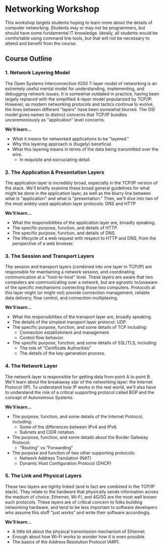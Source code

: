 # Networking Workshop

This workshop targets students hoping to learn more about the details of computer networking. Students may or may not be programmers, but should have some fundamental IT knowledge. Ideally, all students would be comfortable using command line tools, but that will not be necessary to attend and benefit from the course.

## Course Outline

### 1. Network Layering Model

The Open Systems Interconnection (OSI) 7-layer model of networking is an extremely useful mental model for understanding, implementing, and debugging network issues. It is somewhat outdated in practice, having been largely replaced with the simplified 4-layer model popularized by TCP/IP. However, as modern networking protocols and tactics continue to evolve, the lines between different "layers" have been somewhat blurred. The OSI model gives names to distinct concerns that TCP/IP bundles unceremoniously as "application" level concerns.

**We'll learn...**

* What it means for networked applications to be "layered."
* Why this layering approach is (hugely) beneficial.
* What this layering means in terms of the data being transmitted over the wire.
    * In exquisite and excruciating detail.

### 2. The Application & Presentation Layers

The application layer is incredibly broad, especially in the TCP/IP version of the stack. We'll briefly examine these broad general guidelines for what might be done in the application layer, as well as the blurry line between what is "application" and what is "presentation." Then, we'll dive into two of the most widely used application layer protocols: DNS and HTTP

**We'll learn...**

* What the responsibilities of the application layer are, broadly speaking.
* The specific purpose, function, and details of HTTP.
* The specific purpose, function, and details of DNS.
* The lifecycle of a web request with respect to HTTP and DNS, from the perspective of a web browser.

### 3. The Session and Transport Layers

The session and transport layers (combined into one layer in TCP/IP) are responsible for maintaining a network session, and coordinating communication at a "host-to-host" level. These layers are aware that two computers are communicating over a network, but are agnostic to/unaware of the specific mechanisms connecting those two computers. Protocols at this layer might (or might not) provide connection management, reliable data delivery, flow control, and connection multiplexing.

**We'll learn...**

* What the responsibilities of the transport layer are, broadly speaking.
* The details of the simplest transport layer protocol: UDP.
* The specific purpose, function, and some details of TCP including:
    * Connection establishment and management.
    * Control flow behavior.
* The specific purpose, function, and some details of SSL/TLS, including:
    * The role of "Certificate Authorities"
    * The details of the key-generation process.

### 4. The Network Layer

The network layer is responsible for getting data from point A to point B. We'll learn about the breakaway star of the networking layer: the Internet Protocol (IP). To understand how IP works in the real world, we'll also have to understand the role of a critical supporting protocol called BGP and the concept of Autonomous Systems.

**We'll learn...**

* The purpose, function, and some details of the Internet Protocol, including:
    * Some of the differences between IPv4 and IPv6.
    * Subnets and CIDR notation.
* The purpose, function, and some details about the Border Gateway Protocol.
    * "Routing" vs "Forwarding"
* The purpose and function of two other supporting protocols:
    * Network Address Translation (NAT)
    * Dynamic Host Configuration Protocol (DHCP)

### 5. The Link and Physical Layers

These two layers are tightly linked (and in fact are combined in the TCP/IP stack). They relate to the hardware that physically sends information across the medium of choice. Ethernet, Wi-Fi, and 4G/5G are the most well known such protocols. These layers are of critical concern to folks building networking hardware, and tend to be less important to software developers who assume this stuff "just works" and write their software accordingly.

**We'll learn...**

* A little bit about the physical transmission mechanism of Ethernet.
* Enough about how Wi-Fi works to wonder how it is even possible.
* The basics of the Address Resolution Protocol (ARP).